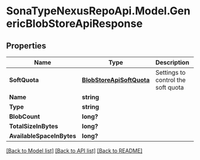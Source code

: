 # SonaTypeNexusRepoApi.Model.GenericBlobStoreApiResponse
## Properties

Name | Type | Description | Notes
------------ | ------------- | ------------- | -------------
**SoftQuota** | [**BlobStoreApiSoftQuota**](BlobStoreApiSoftQuota.md) | Settings to control the soft quota | [optional] 
**Name** | **string** |  | [optional] 
**Type** | **string** |  | [optional] 
**BlobCount** | **long?** |  | [optional] 
**TotalSizeInBytes** | **long?** |  | [optional] 
**AvailableSpaceInBytes** | **long?** |  | [optional] 

[[Back to Model list]](../README.md#documentation-for-models) [[Back to API list]](../README.md#documentation-for-api-endpoints) [[Back to README]](../README.md)

